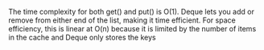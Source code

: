 The time complexity for both get() and put() is O(1). 
Deque lets you add or remove from either end of the list, making it time efficient. 
For space efficiency, this is linear at O(n) because it is limited by the number of items in the cache and Deque only stores the keys